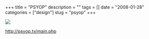 +++
title = "PSYOP"
description = ""
tags = []
date = "2008-01-28"
categories = ["design"]
slug = "psyop"
+++


 

  <div id="screens-thumbs" class="clearfix">
    <div class="txt-center" id="design-submission"><a href="http://psyop.tv/main.php"><img id='bluga-thumbnail-1047' class='bluga-thumbnail large' src='//konigi.com/media/bluga/
wt47f281d7a5927_0.jpg'/></a></div>  
  </div>   
<p><a href="http://psyop.tv/main.php">http://psyop.tv/main.php</a></p>





